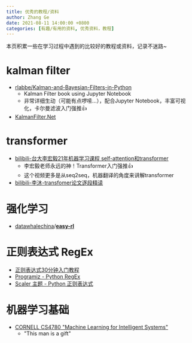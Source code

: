 ```yaml
---
title: 优秀的教程/资料
author: Zhang Ge
date: 2021-08-11 14:00:00 +0800
categories: [有趣/有用的资料, 优秀资料，教程]
---
```


本页积累一些在学习过程中遇到的比较好的教程或资料，记录不迷路~

# kalman filter

- [rlabbe/Kalman-and-Bayesian-Filters-in-Python](https://github.com/rlabbe/Kalman-and-Bayesian-Filters-in-Python)
  - Kalman Filter book using Jupyter Notebook
  - 非常详细生动（可能有点啰嗦...），配合Jupyter Notebook，丰富可视化，卡尔曼滤波入门强推:+1:
- [KalmanFilter.Net](https://www.kalmanfilter.net/default.aspx)

# transformer

- [bilibili-台大李宏毅21年机器学习课程 self-attention和transformer](https://www.bilibili.com/video/BV1Xp4y1b7ih?p=1)
  - 李宏毅老师永远的神！Transformer入门强推:+1:
  - 这个视频更多是从seq2seq，机器翻译的角度来讲解transformer
- [bilibili-李沐-transfomer论文逐段精读](https://www.bilibili.com/video/BV1pu411o7BE?from=search&seid=3078615530147469748&spm_id_from=333.337.0.0)



# 强化学习

- [datawhalechina](https://github.com/datawhalechina)/**[easy-rl](https://github.com/datawhalechina/easy-rl)**



# 正则表达式 RegEx

- [正则表达式30分钟入门教程](https://deerchao.cn/tutorials/regex/regex.htm#top)
- [Programiz - Python RegEx](https://www.programiz.com/python-programming/regex)
- [Scaler 主题 - Python 正则表达式](https://www.scaler.com/topics/python/regular-expression-in-python/)

# 机器学习基础

- [CORNELL CS4780 "Machine Learning for Intelligent Systems"](https://www.youtube.com/watch?v=MrLPzBxG95I&list=PLl8OlHZGYOQ7bkVbuRthEsaLr7bONzbXS)
  - "This man is a gift"

